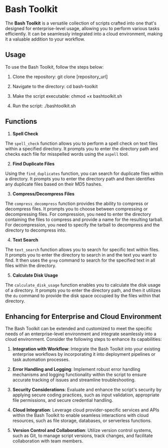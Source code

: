 # Bash Toolkit

The **Bash Toolkit** is a versatile collection of scripts crafted into one that's designed for enterprise-level usage, allowing you to perform various tasks efficiently. It can be seamlessly integrated into a cloud environment, making it a valuable addition to your workflow.

## Usage

To use the Bash Toolkit, follow the steps below:

1. Clone the repository: git clone [repository_url]


2. Navigate to the directory: cd bash-toolkit



3. Make the script executable: chmod +x bashtoolkit.sh



4. Run the script: ./bashtoolkit.sh




## Functions

1. **Spell Check**

The `spell_check` function allows you to perform a spell check on text files within a specified directory. It prompts you to enter the directory path and checks each file for misspelled words using the `aspell` tool.

2. **Find Duplicate Files**

Using the `find_duplicates` function, you can search for duplicate files within a directory. It prompts you to enter the directory path and then identifies any duplicate files based on their MD5 hashes.

3. **Compress/Decompress Files**

The `compress_decompress` function provides the ability to compress or decompress files. It prompts you to choose between compressing or decompressing files. For compression, you need to enter the directory containing the files to compress and provide a name for the resulting tarball. For decompression, you need to specify the tarball to decompress and the directory to decompress into.

4. **Text Search**

The `text_search` function allows you to search for specific text within files. It prompts you to enter the directory to search in and the text you want to find. It then uses the `grep` command to search for the specified text in all files within the directory.

5. **Calculate Disk Usage**

The `calculate_disk_usage` function enables you to calculate the disk usage of a directory. It prompts you to enter the directory path, and then it utilizes the `du` command to provide the disk space occupied by the files within that directory.

## Enhancing for Enterprise and Cloud Environment

The Bash Toolkit can be extended and customized to meet the specific needs of an enterprise-level environment and integrate seamlessly into a cloud environment. Consider the following steps to enhance its capabilities:

1. **Integration with Workflow**: Integrate the Bash Toolkit into your existing enterprise workflows by incorporating it into deployment pipelines or task automation processes.

2. **Error Handling and Logging**: Implement robust error handling mechanisms and logging functionality within the script to ensure accurate tracking of issues and streamline troubleshooting.

3. **Security Considerations**: Evaluate and enhance the script's security by applying secure coding practices, such as input validation, appropriate file permissions, and secure credential handling.

4. **Cloud Integration**: Leverage cloud provider-specific services and APIs within the Bash Toolkit to enable seamless interactions with cloud resources, such as file storage, databases, or serverless functions.

5. **Version Control and Collaboration**: Utilize version control systems, such as Git, to manage script versions, track changes, and facilitate collaboration with team members.

